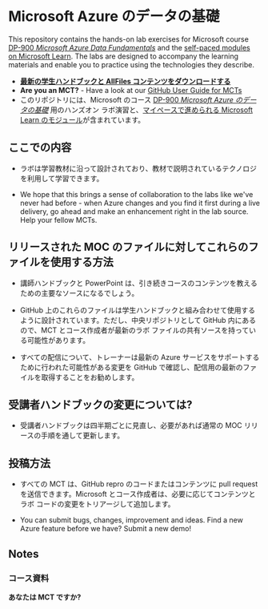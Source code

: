 # <a name="microsoft-azure-data-fundamentals"></a>Microsoft Azure のデータの基礎

This repository contains the hands-on lab exercises for Microsoft course <bpt id="p1">[</bpt>DP-900 <bpt id="p2">*</bpt>Microsoft Azure Data Fundamentals<ept id="p2">*</ept><ept id="p1">](https://docs.microsoft.com/en-us/learn/certifications/courses/dp-900t00)</ept> and the <bpt id="p3">[</bpt>self-paced modules on Microsoft Learn<ept id="p3">](https://docs.microsoft.com/en-us/users/23110622/collections/0kjyh8rn5gdrjj/)</ept>. The labs are designed to accompany the learning materials and enable you to practice using the technologies they describe. 

- **[最新の学生ハンドブックと AllFiles コンテンツをダウンロードする](../../releases/latest)**
- <bpt id="p1">**</bpt>Are you an MCT?<ept id="p1">**</ept> - Have a look at our <bpt id="p1">[</bpt>GitHub User Guide for MCTs<ept id="p1">](https://microsoftlearning.github.io/MCT-User-Guide/)</ept>
- このリポジトリには、Microsoft のコース [DP-900 *Microsoft Azure のデータの基礎*](https://docs.microsoft.com/en-us/learn/certifications/courses/dp-900t00) 用のハンズオン ラボ演習と、[マイペースで進められる Microsoft Learn のモジュール](https://docs.microsoft.com/en-us/users/23110622/collections/0kjyh8rn5gdrjj/)が含まれています。

## <a name="what-are-we-doing"></a>ここでの内容

- ラボは学習教材に沿って設計されており、教材で説明されているテクノロジを利用して学習できます。

- We hope that this brings a sense of collaboration to the labs like we've never had before - when Azure changes and you find it first during a live delivery, go ahead and make an enhancement right in the lab source.  Help your fellow MCTs.

## <a name="how-should-i-use-these-files-relative-to-the-released-moc-files"></a>リリースされた MOC のファイルに対してこれらのファイルを使用する方法

- 講師ハンドブックと PowerPoint は、引き続きコースのコンテンツを教えるための主要なソースになるでしょう。

- GitHub 上のこれらのファイルは学生ハンドブックと組み合わせて使用するように設計されています。ただし、中央リポジトリとして GitHub 内にあるので、MCT とコース作成者が最新のラボ ファイルの共有ソースを持っている可能性があります。

- すべての配信について、トレーナーは最新の Azure サービスをサポートするために行われた可能性がある変更を GitHub で確認し、配信用の最新のファイルを取得することをお勧めします。

## <a name="what-about-changes-to-the-student-handbook"></a>受講者ハンドブックの変更については?

- 受講者ハンドブックは四半期ごとに見直し、必要があれば通常の MOC リリースの手順を通して更新します。

## <a name="how-do-i-contribute"></a>投稿方法

- すべての MCT は、GitHub repro のコードまたはコンテンツに pull request を送信できます。Microsoft とコース作成者は、必要に応じてコンテンツとラボ コードの変更をトリアージして追加します。

- You can submit bugs, changes, improvement and ideas.  Find a new Azure feature before we have?  Submit a new demo!

## <a name="notes"></a>Notes

### <a name="classroom-materials"></a>コース資料

**あなたは MCT ですか?**
